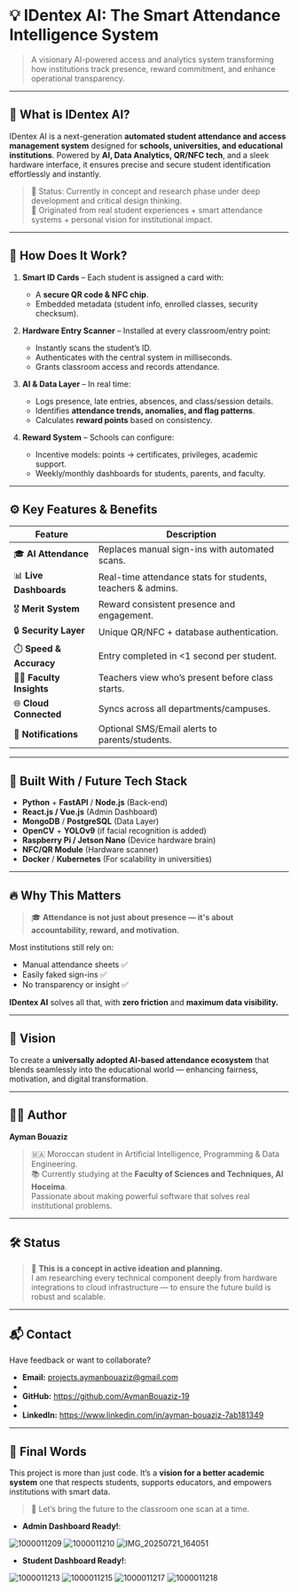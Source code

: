 # 💡 IDentex AI: The Smart Attendance Intelligence System
> A visionary AI-powered access and analytics system transforming how institutions track presence, reward commitment, and enhance operational transparency.

---

## 🧠 What is IDentex AI?

IDentex AI is a next-generation **automated student attendance and access management system** designed for **schools, universities, and educational institutions**. Powered by **AI, Data Analytics, QR/NFC tech**, and a sleek hardware interface, it ensures precise and secure student identification effortlessly and instantly.

> 🎯 Status: Currently in concept and research phase under deep development and critical design thinking.  
> 🔬 Originated from real student experiences + smart attendance systems + personal vision for institutional impact.

---

## 🚪 How Does It Work?

1. **Smart ID Cards** – Each student is assigned a card with:
   - A **secure QR code & NFC chip**.
   - Embedded metadata (student info, enrolled classes, security checksum).

2. **Hardware Entry Scanner** – Installed at every classroom/entry point:
   - Instantly scans the student’s ID.
   - Authenticates with the central system in milliseconds.
   - Grants classroom access and records attendance.

3. **AI & Data Layer** – In real time:
   - Logs presence, late entries, absences, and class/session details.
   - Identifies **attendance trends, anomalies, and flag patterns**.
   - Calculates **reward points** based on consistency.

4. **Reward System** – Schools can configure:
   - Incentive models: points → certificates, privileges, academic support.
   - Weekly/monthly dashboards for students, parents, and faculty.

---

## ⚙️ Key Features & Benefits

| Feature | Description |
|--------|-------------|
| 🎓 **AI Attendance** | Replaces manual sign-ins with automated scans. |
| 📊 **Live Dashboards** | Real-time attendance stats for students, teachers & admins. |
| 🎖️ **Merit System** | Reward consistent presence and engagement. |
| 🔒 **Security Layer** | Unique QR/NFC + database authentication. |
| ⏱️ **Speed & Accuracy** | Entry completed in <1 second per student. |
| 🧑‍🏫 **Faculty Insights** | Teachers view who’s present before class starts. |
| 🌐 **Cloud Connected** | Syncs across all departments/campuses. |
| 💬 **Notifications** | Optional SMS/Email alerts to parents/students. |

---

## 🧪 Built With / Future Tech Stack

- **Python** + **FastAPI** / **Node.js** (Back-end)
- **React.js / Vue.js** (Admin Dashboard)
- **MongoDB** / **PostgreSQL** (Data Layer)
- **OpenCV** + **YOLOv9** (if facial recognition is added)
- **Raspberry Pi / Jetson Nano** (Device hardware brain)
- **NFC/QR Module** (Hardware scanner)
- **Docker** / **Kubernetes** (For scalability in universities)

---

## 🔥 Why This Matters

> 🎓 **Attendance is not just about presence — it's about accountability, reward, and motivation.**

Most institutions still rely on:
- Manual attendance sheets ✅
- Easily faked sign-ins ✅
- No transparency or insight ✅

**IDentex AI** solves all that, with **zero friction** and **maximum data visibility.**

---

## 🧭 Vision

To create a **universally adopted AI-based attendance ecosystem** that blends seamlessly into the educational world — enhancing fairness, motivation, and digital transformation.

---

## 👨‍💻 Author

**Ayman Bouaziz**  
> 🇲🇦 Moroccan student in Artificial Intelligence, Programming & Data Engineering.  
> 📚 Currently studying at the **Faculty of Sciences and Techniques, Al Hoceima**.  
> Passionate about making powerful software that solves real institutional problems.

---

## 🛠️ Status

> 🧠 **This is a concept in active ideation and planning.**  
I am researching every technical component deeply from hardware integrations to cloud infrastructure — to ensure the future build is robust and scalable.

---

## 📬 Contact

Have feedback or want to collaborate?

- **Email:** projects.aymanbouaziz@gmail.com
- 
- **GitHub:** https://github.com/AymanBouaziz-19
- 
- **LinkedIn:** https://www.linkedin.com/in/ayman-bouaziz-7ab181349

---

## 🌟 Final Words

This project is more than just code. It’s a **vision for a better academic system** one that respects students, supports educators, and empowers institutions with smart data.

> 🚀 Let’s bring the future to the classroom one scan at a time.

- **Admin Dashboard Ready!**: 

![1000011209](https://github.com/user-attachments/assets/b32af00a-b326-47f6-bf7a-1542ec7d14c3)
![1000011210](https://github.com/user-attachments/assets/ca43f2af-e7a4-4724-8200-2f37182f962e)
![IMG_20250721_164051](https://github.com/user-attachments/assets/0d1719c8-5403-4561-a5b9-f59fb31d8f7f)

- **Student Dashboard Ready!**:

![1000011213](https://github.com/user-attachments/assets/13603c98-ec8c-416c-9f2a-767e38926fd2)
![1000011215](https://github.com/user-attachments/assets/07242bfb-44ee-49f6-a6ba-9cc4a3da8819)
![1000011217](https://github.com/user-attachments/assets/3b8343ff-ce30-4271-9f34-79514deba789)
![1000011218](https://github.com/user-attachments/assets/878e2ae0-5204-4ecc-a5d5-fa43aa897abc)


